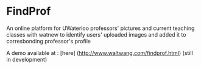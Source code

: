 # FindProf
An online platform for UWaterloo professors' pictures and current teaching classes with watnew to identify users' uploaded images and added it to corresbonding professor's profile

A demo available at : [here] (http://www.waltwang.com/findprof.html) (still in development)

